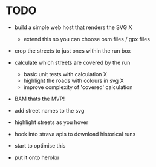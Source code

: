 # TODO

- build a simple web host that renders the SVG X
    - extend this so you can choose osm files / gpx files

- crop the streets to just ones within the run box

- calculate which streets are covered by the run
    - basic unit tests with calculation X
    - highlight the roads with colours in svg X
    - improve complexity of 'covered' calculation

- BAM thats the MVP!

- add street names to the svg
- highlight streets as you hover
- hook into strava apis to download historical runs
- start to optimise this
- put it onto heroku
